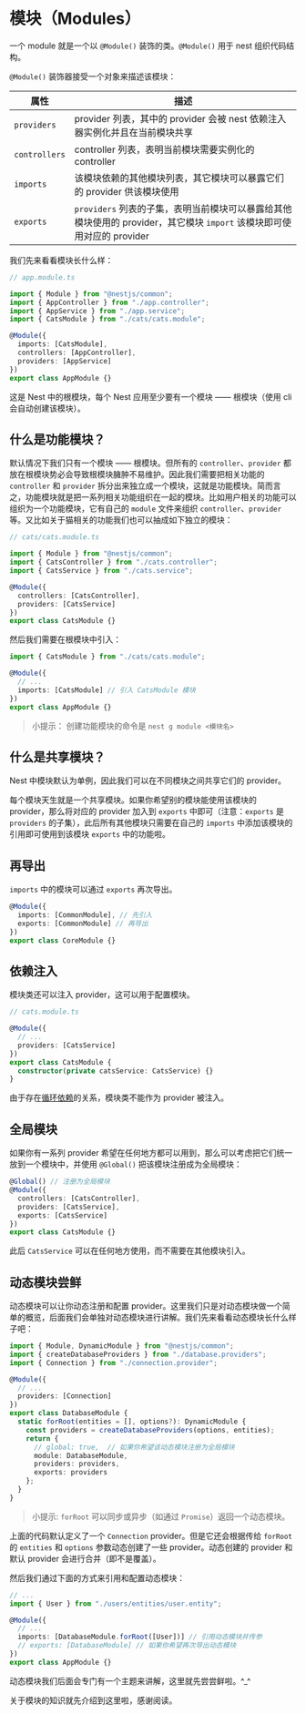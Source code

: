 # 模块（Modules）

一个 module 就是一个以 `@Module()` 装饰的类。`@Module()` 用于 nest 组织代码结构。

`@Module()` 装饰器接受一个对象来描述该模块：

| 属性          | 描述                                                                                                                   |
| ------------- | ---------------------------------------------------------------------------------------------------------------------- |
| `providers`   | provider 列表，其中的 provider 会被 nest 依赖注入器实例化并且在当前模块共享                                            |
| `controllers` | controller 列表，表明当前模块需要实例化的 controller                                                                   |
| `imports`     | 该模块依赖的其他模块列表，其它模块可以暴露它们的 provider 供该模块使用                                                 |
| `exports`     | `providers` 列表的子集，表明当前模块可以暴露给其他模块使用的 provider，其它模块 `import` 该模块即可使用对应的 provider |

我们先来看看模块长什么样：

```ts
// app.module.ts

import { Module } from "@nestjs/common";
import { AppController } from "./app.controller";
import { AppService } from "./app.service";
import { CatsModule } from "./cats/cats.module";

@Module({
  imports: [CatsModule],
  controllers: [AppController],
  providers: [AppService]
})
export class AppModule {}
```

这是 Nest 中的根模块，每个 Nest 应用至少要有一个模块 —— 根模块（使用 cli 会自动创建该模块）。

## 什么是功能模块？

默认情况下我们只有一个模块 —— 根模块。但所有的 `controller`、`provider` 都放在根模块势必会导致根模块臃肿不易维护。因此我们需要把相关功能的 `controller` 和 `provider` 拆分出来独立成一个模块，这就是功能模块。简而言之，功能模块就是把一系列相关功能组织在一起的模块。比如用户相关的功能可以组织为一个功能模块，它有自己的 `module` 文件来组织 `controller`、`provider` 等。又比如关于猫相关的功能我们也可以抽成如下独立的模块：

```ts
// cats/cats.module.ts

import { Module } from "@nestjs/common";
import { CatsController } from "./cats.controller";
import { CatsService } from "./cats.service";

@Module({
  controllers: [CatsController],
  providers: [CatsService]
})
export class CatsModule {}
```

然后我们需要在根模块中引入：

```ts
import { CatsModule } from "./cats/cats.module";

@Module({
  // ...
  imports: [CatsModule] // 引入 CatsModule 模块
})
export class AppModule {}
```

> 小提示： 创建功能模块的命令是 `nest g module <模块名>`

## 什么是共享模块？

Nest 中模块默认为单例，因此我们可以在不同模块之间共享它们的 provider。

每个模块天生就是一个共享模块。如果你希望别的模块能使用该模块的 provider，那么将对应的 provider 加入到 `exports` 中即可（注意：`exports` 是 `providers` 的子集），此后所有其他模块只需要在自己的 `imports` 中添加该模块的引用即可使用到该模块 `exports` 中的功能啦。

## 再导出

`imports` 中的模块可以通过 `exports` 再次导出。

```ts
@Module({
  imports: [CommonModule], // 先引入
  exports: [CommonModule] // 再导出
})
export class CoreModule {}
```

## 依赖注入

模块类还可以注入 provider，这可以用于配置模块。

```ts
// cats.module.ts

@Module({
  // ...
  providers: [CatsService]
})
export class CatsModule {
  constructor(private catsService: CatsService) {}
}
```

由于存在[循环依赖](https://docs.nestjs.com/fundamentals/circular-dependency)的关系，模块类不能作为 provider 被注入。

## 全局模块

如果你有一系列 provider 希望在任何地方都可以用到，那么可以考虑把它们统一放到一个模块中，并使用 `@Global()` 把该模块注册成为全局模块：

```ts
@Global() // 注册为全局模块
@Module({
  controllers: [CatsController],
  providers: [CatsService],
  exports: [CatsService]
})
export class CatsModule {}
```

此后 `CatsService` 可以在任何地方使用，而不需要在其他模块引入。

## 动态模块尝鲜

动态模块可以让你动态注册和配置 provider。这里我们只是对动态模块做一个简单的概览，后面我们会单独对动态模块进行讲解。我们先来看看动态模块长什么样子吧：

```ts
import { Module, DynamicModule } from "@nestjs/common";
import { createDatabaseProviders } from "./database.providers";
import { Connection } from "./connection.provider";

@Module({
  // ...
  providers: [Connection]
})
export class DatabaseModule {
  static forRoot(entities = [], options?): DynamicModule {
    const providers = createDatabaseProviders(options, entities);
    return {
      // global: true,  // 如果你希望该动态模块注册为全局模块
      module: DatabaseModule,
      providers: providers,
      exports: providers
    };
  }
}
```

> 小提示: `forRoot` 可以同步或异步（如通过 `Promise`）返回一个动态模块。

上面的代码默认定义了一个 `Connection` provider。但是它还会根据传给 `forRoot` 的 `entities` 和 `options` 参数动态创建了一些 provider。动态创建的 provider 和默认 provider 会进行合并（即不是覆盖）。

然后我们通过下面的方式来引用和配置动态模块：

```ts
// ...
import { User } from "./users/entities/user.entity";

@Module({
  // ...
  imports: [DatabaseModule.forRoot([User])] // 引用动态模块并传参
  // exports: [DatabaseModule] // 如果你希望再次导出动态模块
})
export class AppModule {}
```

动态模块我们后面会专门有一个主题来讲解，这里就先尝尝鲜啦。^\_^

关于模块的知识就先介绍到这里啦，感谢阅读。
